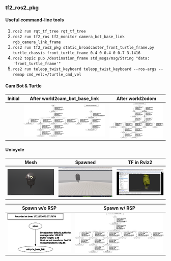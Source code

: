 ### tf2_ros2_pkg

#### Useful command-line tools

1. `ros2 run rqt_tf_tree rqt_tf_tree`  
2. `ros2 run tf2_ros tf2_monitor camera_bot_base_link rgb_camera_link_frame`  
3. `ros2 run tf2_ros2_pkg static_broadcaster_front_turtle_frame.py turtle_chassis front_turtle_frame 0.4 0 0.4 0 0.7 3.1416`  
4. `ros2 topic pub /destination_frame std_msgs/msg/String "data: 'front_turtle_frame'"`  
5. `ros2 run teleop_twist_keyboard teleop_twist_keyboard --ros-args --remap cmd_vel:=/turtle_cmd_vel`

#### Cam Bot & Turtle

| Initial | After world2cam_bot_base_link | After world2odom |
| --- | --- | --- |
| | ![After world2cam_bot_base_link](assets/frames_after_world2cam_bot_base_link_tf_pub.png) | ![After world2odom](assets/frames_after_world2odom_static_tf_pub.png) |

#### Unicycle

| Mesh | Spawned | TF in Rviz2 |
| --- | --- | --- |
| ![Mesh](assets/unicycle_mesh.png) | ![Gazebo](assets/unicycle_spawned.png) | ![In Rviz2](assets/unicycle_diff_drive_structure.png) |

| Spawn w/o RSP | Spawn w/ RSP |
| --- | --- |
| ![Without robot_state_publisher](assets/unicycle_frames_spawn_wo_robot_state_pub.png) | ![With robot_state_publisher](assets/unicycle_frames_spawn_w_robot_state_pub.png) |


